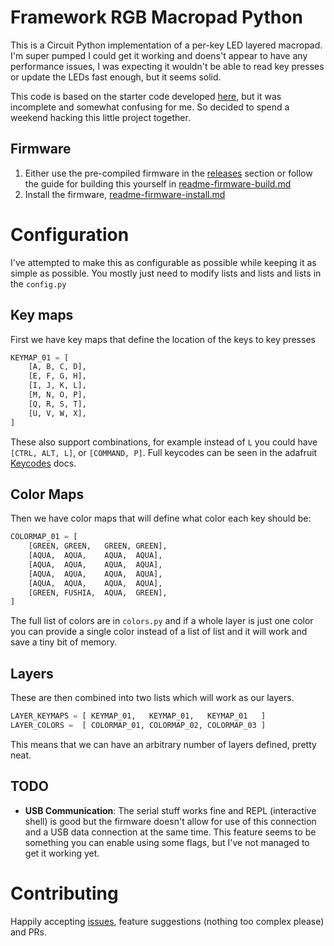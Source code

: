 # Framework RGB Macropad Python

This is a Circuit Python implementation of a per-key LED layered macropad. I'm super pumped I could get it working and doens't appear to have any performance issues, I was expecting it wouldn't be able to read key presses or update the LEDs fast enough, but it seems solid.

This code is based on the starter code developed [here](https://github.com/FrameworkComputer/Framework_Inputmodule_CircuitPython), but it was incomplete and somewhat confusing for me. So decided to spend a weekend hacking this little project together.

## Firmware

1. Either use the pre-compiled firmware in the [releases](https://github.com/stealthcopter/framework-macropad-python/releases) section or follow the guide for building this yourself in [readme-firmware-build.md](readme-firmware-build.md)
2. Install the firmware, [readme-firmware-install.md](readme-firmware-install.md)

# Configuration

I've attempted to make this as configurable as possible while keeping it as simple as possible. You mostly just need to modify lists and lists and lists in the `config.py`

## Key maps

First we have key maps that define the location of the keys to key presses

```python
KEYMAP_01 = [
    [A, B, C, D],
    [E, F, G, H],
    [I, J, K, L],
    [M, N, O, P],
    [Q, R, S, T],
    [U, V, W, X],
]
```

These also support combinations, for example instead of `L` you could have `[CTRL, ALT, L]`, or `[COMMAND, P]`. Full keycodes can be seen in the adafruit [Keycodes](https://docs.circuitpython.org/projects/hid/en/latest/api.html) docs.

## Color Maps

Then we have color maps that will define what color each key should be:

```python
COLORMAP_01 = [
    [GREEN, GREEN,   GREEN, GREEN],
    [AQUA,  AQUA,    AQUA,  AQUA],
    [AQUA,  AQUA,    AQUA,  AQUA],
    [AQUA,  AQUA,    AQUA,  AQUA],
    [AQUA,  AQUA,    AQUA,  AQUA],
    [GREEN, FUSHIA,  AQUA,  GREEN],
]
```

The full list of colors are in `colors.py` and if a whole layer is just one color you can provide a single color instead of a list of list and it will work and save a tiny bit of memory.

## Layers

These are then combined into two lists which will work as our layers.

```python
LAYER_KEYMAPS = [ KEYMAP_01,   KEYMAP_01,   KEYMAP_01   ]
LAYER_COLORS =  [ COLORMAP_01, COLORMAP_02, COLORMAP_03 ]
```

This means that we can have an arbitrary number of layers defined, pretty neat.

## TODO

- **USB Communication**: The serial stuff works fine and REPL (interactive shell) is good but the firmware doesn't allow for use of this connection and a USB data connection at the same time. This feature seems to be something you can enable using some flags, but I've not managed to get it working yet. 

# Contributing

Happily accepting [issues](https://github.com/stealthcopter/framework-macropad-python/issues), feature suggestions (nothing too complex please) and PRs. 